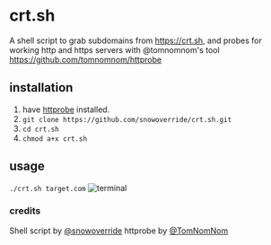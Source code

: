 # crt.sh
A shell script to grab subdomains from https://crt.sh, and probes for working http and https servers with @tomnomnom's tool https://github.com/tomnomnom/httprobe

## installation
1. have [httprobe](https://github.com/tomnomnom/httprobe/) installed.
2. ``git clone https://github.com/snowoverride/crt.sh.git``
3. ``cd crt.sh``
4. ``chmod a+x crt.sh``

## usage
``./crt.sh target.com``
![terminal](https://i.imgur.com/t8Jd1yD.png)

### credits
Shell script by [@snowoverride](https://twitter.com/snowoverride)
httprobe by [@TomNomNom](https://twitter.com/@TomNomNom)

